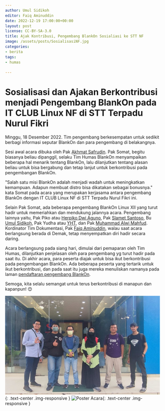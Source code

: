 ```yaml
---
author: Umul Sidikoh
editor: Faiq Aminuddin
date: 2022-12-19 17:00:00+00:00
layout: post
license: CC-BY-SA-3.0
title: Ajak Kontribusi, Pengembang BlankOn Sosialiasi ke STT NF
image: /assets/posts/SosialisasiNF.jpg
categories:
- berita
tags:
- humas

---
```

# Sosialisasi dan Ajakan Berkontribusi menjadi Pengembang BlankOn pada IT CLUB Linux NF di STT Terpadu Nurul Fikri

Minggu, 18 Desember 2022. Tim pengembang berkesempatan untuk sedikit berbagi informasi seputar BlankOn dan para pengembang di belakangnya. 

Sesi awal acara dibuka oleh Pak [Akhmat Safrudin](https://github.com/somat). Pak Somat, begitu biasanya beliau dipanggil, selaku Tim Humas BlankOn menyampaikan beberapa hal menarik tentang BlankOn, lalu dilanjutkan tentang alasan beliau untuk bisa bergabung dan tetap lanjut untuk berkontribusi pada pengembangan BlankOn.

"Salah satu misi BlankOn adalah menjadi wadah untuk meningkatkan kemampuan. Adapun membuat distro bisa dikatakan sebagai bonusnya." kata Somat pada acara yang merupakan kerjasama antara pengembang BlankOn dengan IT CLUB Linux  NF di STT Terpadu Nurul Fikri ini.

Selain Pak Somat, ada beberapa pengembang BlankOn Linux XII yang turut hadir untuk memeriahkan dan mendukung jalannya acara. Pengembang lainnya yaitu, Pak Piko atau [Herpiko Dwi Aguno](https://github.com/herpiko), Pak [Slamet Santoso](http://github.com/slamets75/), Bu [Umul Sidikoh](https://github.com/umulsidikoh), Pak Yudha atau [YHT](https://github.com/yht), dan Pak [Muhammad Alwi Mahfud](https://github.com/mAlwiMhfd). Kordinator Tim Dokumentasi, Pak [Faiq Aminuddin](https://github.com/FaiqAminuddin), walau saat acara berlangsung berada di Demak, tetap menyempatkan diri hadir secara daring. 

Acara berlangsung pada siang hari, dimulai dari pemaparan oleh Tim Humas, dilanjutkan penjelasan oleh para pengembang yg turut hadir pada saat itu. Di akhir acara, para peserta diajak untuk bisa ikut berkontribusi pada pengembangan BlankOn. Ada beberapa peserta yang tertarik untuk ikut berkontribusi, dan pada saat itu juga mereka menuliskan namanya pada laman [pendaftaran pengembang BlankOn](https://github.com/BlankOn/Verbeek/edit/master/TEAM.md). 


Semoga, kita selalu semangat untuk terus berkontribusi di manapun dan kapanpun! 😊

![](/assets/posts/SosialisasiNF.jpg){: .text-center .img-responsive }
![Poster Acara](https://drive.google.com/file/d/1tiUZnM48gKjcstHNuD2p7k2cyLwntrfm/view?usp=share_link){: .text-center .img-responsive }

